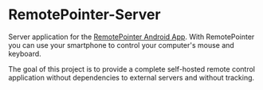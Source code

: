 # RemotePointer-Server
Server application for the [RemotePointer Android App](https://github.com/schorschii/RemotePointer-Android). With RemotePointer you can use your smartphone to control your computer's mouse and keyboard.

The goal of this project is to provide a complete self-hosted remote control application without dependencies to external servers and without tracking.
